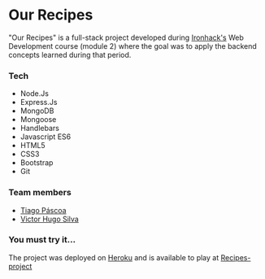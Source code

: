 # Our Recipes

"Our Recipes" is a full-stack project developed during [Ironhack's](https://www.ironhack.com/) Web Development course  (module 2) where the goal was to apply the backend concepts learned during that period.

### Tech
- Node.Js
- Express.Js
- MongoDB
- Mongoose
- Handlebars 
- Javascript ES6
- HTML5
- CSS3
- Bootstrap 
- Git
 
### Team members
- [Tiago Páscoa](https://github.com/tiagopascoa)
- [Victor Hugo Silva](https://github.com/vhlsslhv)

### You must try it...
The project was deployed on [Heroku](https://www.heroku.com/) and is available to play at [Recipes-project](our-recipes-project.herokuapp.com/)
